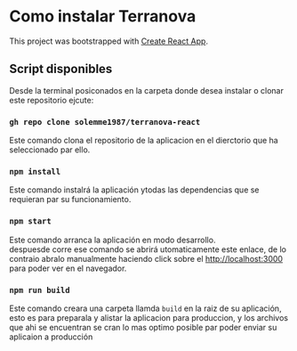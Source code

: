 # Como instalar  Terranova

This project was bootstrapped with [Create React App](https://github.com/facebook/create-react-app).

## Script disponibles

Desde la terminal posiconados  en la carpeta  donde desea instalar o clonar 
este repositorio  ejcute:

### `gh repo clone solemme1987/terranova-react`

Este comando clona el repositorio de la aplicacion en el dierctorio que ha seleccionado 
par ello.

### `npm install`

Este comando instalrá la aplicación ytodas las dependencias que se requieran par su funcionamiento.

### `npm start`

Este comando arranca la  aplicación en modo  desarrollo.\
despuesde corre ese comando se abrirá utomaticamente este enlace, de lo contraio abralo manualmente haciendo click sobre el [http://localhost:3000](http://localhost:3000) para poder ver en el navegador.

### `npm run build`

Este comando creara una carpeta llamda `build` en la raiz de su aplicación, esto es para preparala y alistar la aplicacion para produccion, y los archivos que ahi se encuentran se cran lo mas optimo posible par poder enviar su aplicaion a producción

